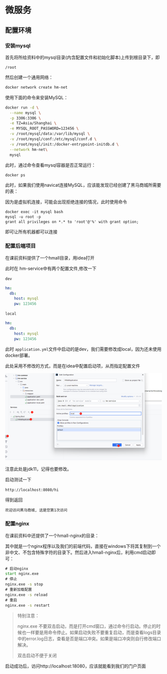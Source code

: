 # 微服务

## 配置环境

### 安装mysql

首先将所给资料中的mysql目录(内含配置文件和初始化脚本)上传到根目录下，即

```
/root
```

然后创建一个通用网络：

```Bash
docker network create hm-net
```

使用下面的命令来安装MySQL：

```Bash
docker run -d \
  --name mysql \
  -p 3306:3306 \
  -e TZ=Asia/Shanghai \
  -e MYSQL_ROOT_PASSWORD=123456 \
  -v /root/mysql/data:/var/lib/mysql \
  -v /root/mysql/conf:/etc/mysql/conf.d \
  -v /root/mysql/init:/docker-entrypoint-initdb.d \
  --network hm-net\
  mysql
```

此时，通过命令查看mysql容器是否正常运行：

```Bash
docker ps
```

此时，如果我们使用navicat连接MySQL，应该能发现已经创建了黑马商城所需要的表：

因为是虚拟机连接，可能会出现拒绝连接的情况，此时使用命令

```shell
docker exec -it mysql bash
mysql -u root -p
grant all privileges on *.* to 'root'@'%' with grant option;
```

即可让所有机器都可以连接

### 配置后端项目

在课前资料提供了一个hmall目录，用idea打开

此时在 hm-service中有两个配置文件,修改一下

`dev`

```yml
hm:
  db:
    host: mysql
    pw: 123456
```

`local`

```yml
hm:
  db:
    host: mysql
    pw: 123456
```

此时 `application.yml`文件中启动的是dev，我们需要修改成local，因为还未使用docker部署。

此处采用不修改的方式，而是在idea中配置启动项，从而指定配置文件

![image-20240427211407222](https://raw.githubusercontent.com/balance-hy/typora/master/thinkbook/image-20240427211407222.png)

注意此处是jdk11，记得也要修改。

启动测试一下

`http://localhost:8080/hi`

得到返回

```
欢迎访问黑马商城, 这是您第1次访问
```

### 配置nginx

在课前资料中还提供了一个hmall-nginx的目录：

其中就是一个nginx程序以及我们的前端代码，直接在windows下将其复制到一个非中文、不包含特殊字符的目录下。然后进入hmall-nginx后，利用cmd启动即可：

```cmd
# 启动nginx
start nginx.exe
# 停止
nginx.exe -s stop
# 重新加载配置
nginx.exe -s reload
# 重启
nginx.exe -s restart
```

>特别注意：
>
>nginx.exe 不要双击启动，而是打开cmd窗口，通过命令行启动。停止的时候也一样要是用命令停止。如果启动失败不要重复启动，而是查看logs目录中的error.log日志，查看是否是端口冲突。如果是端口冲突则自行修改端口解决。
>
>双击启动不便于关闭

启动成功后，访问http://localhost:18080，应该就能看到我们的门户页面